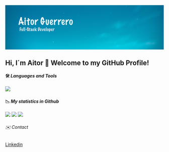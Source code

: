 <img align='center' src="https://github.com/Aitorgb/Aitorgb/blob/main/images/bg-Aitor.jpg" alt="bg-Aitor" />


## Hi, I´m Aitor 👋 Welcome to my GitHub Profile!


<!--
**Aitorgb/Aitorgb** is a ✨ _special_ ✨ repository because its `README.md` (this file) appears on your GitHub profile.
https://simpleicons.org/
https://shields.io/
Here are some ideas to get you started:

- 🔭 I’m currently working on ...
- 🌱 I’m currently learning ...
- 👯 I’m looking to collaborate on ...
- 🤔 I’m looking for help with ...
- 💬 Ask me about ...
- 📫 How to reach me: ...
- 😄 Pronouns: ...
- ⚡ Fun fact: ...
-->

#### 🛠 *Languages and Tools*
![](https://img.shields.io/badge/Code-JavaScript-informational?style=flat&logo=data:image/svg%2bxml;base64,#F7DF1E&logoColor=white&color=2bbc8a)

#### :chart_with_downwards_trend: *My statistics in Github*

![](https://github-readme-stats.vercel.app/api?username=Aitorgb&theme=react&show_icons=true)
![](https://github-readme-stats.vercel.app/api/top-langs/?username=Aitorgb&theme=react&layout=compact)
![](https://github-readme-stats.vercel.app/api/wakatime?username=Aitorgb&theme=react&layout=compact)


###### :envelope: *Contact*

[Linkedin](https://www.linkedin.com/in/aitor-guerrero/)

